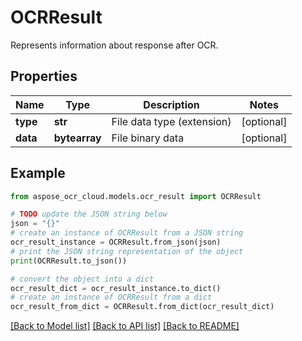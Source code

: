 # OCRResult

Represents information about response after OCR.

## Properties

Name | Type | Description | Notes
------------ | ------------- | ------------- | -------------
**type** | **str** | File data type (extension) | [optional] 
**data** | **bytearray** | File binary data | [optional] 

## Example

```python
from aspose_ocr_cloud.models.ocr_result import OCRResult

# TODO update the JSON string below
json = "{}"
# create an instance of OCRResult from a JSON string
ocr_result_instance = OCRResult.from_json(json)
# print the JSON string representation of the object
print(OCRResult.to_json())

# convert the object into a dict
ocr_result_dict = ocr_result_instance.to_dict()
# create an instance of OCRResult from a dict
ocr_result_from_dict = OCRResult.from_dict(ocr_result_dict)
```
[[Back to Model list]](../README.md#documentation-for-models) [[Back to API list]](../README.md#documentation-for-api-endpoints) [[Back to README]](../README.md)


